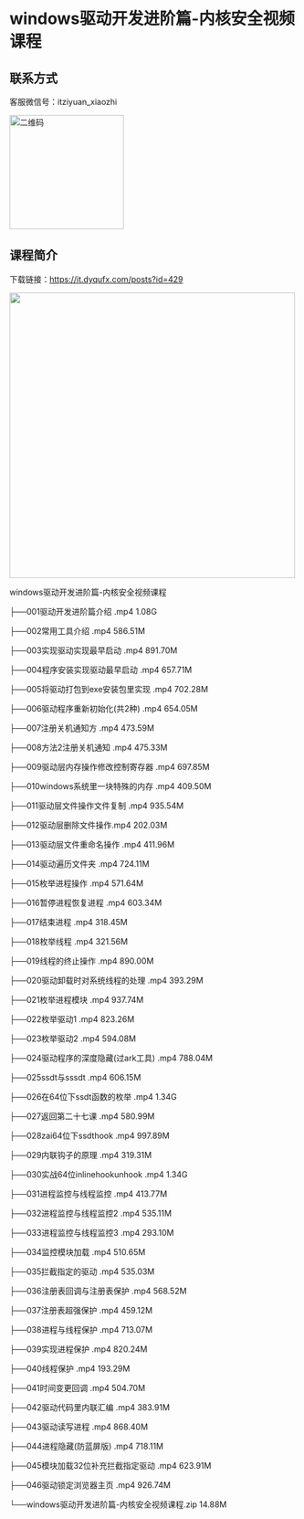 # windows驱动开发进阶篇-内核安全视频课程

## 联系方式

客服微信号：itziyuan_xiaozhi

<img src="https://ziyuanyun.oss-cn-guangzhou.aliyuncs.com/common/20240614073449/666b82192834a.jpg" width="200" height="200" alt="二维码">

## 课程简介

下载链接：https://it.dyqufx.com/posts?id=429

<img src="https://ziyuanyun.oss-cn-guangzhou.aliyuncs.com/yun/20240515151927/664461ffd017f.jpg" width="500" alt="">

  windows驱动开发进阶篇-内核安全视频课程



 ├──001驱动开发进阶篇介绍 .mp4 1.08G

 ├──002常用工具介绍 .mp4 586.51M

 ├──003实现驱动实现最早启动 .mp4 891.70M

 ├──004程序安装实现驱动最早启动 .mp4 657.71M

 ├──005将驱动打包到exe安装包里实现 .mp4 702.28M

 ├──006驱动程序重新初始化(共2种) .mp4 654.05M

 ├──007注册关机通知方 .mp4 473.59M

 ├──008方法2注册关机通知 .mp4 475.33M

 ├──009驱动层内存操作修改控制寄存器 .mp4 697.85M

 ├──010windows系统里一块特殊的内存 .mp4 409.50M

 ├──011驱动层文件操作文件复制 .mp4 935.54M

 ├──012驱动层删除文件操作.mp4 202.03M

 ├──013驱动层文件重命名操作 .mp4 411.96M

 ├──014驱动遍历文件夹 .mp4 724.11M

 ├──015枚举进程操作 .mp4 571.64M

 ├──016暂停进程恢复进程 .mp4 603.34M

 ├──017结束进程 .mp4 318.45M

 ├──018枚举线程 .mp4 321.56M

 ├──019线程的终止操作 .mp4 890.00M

 ├──020驱动卸载时对系统线程的处理 .mp4 393.29M

 ├──021枚举进程模块 .mp4 937.74M

 ├──022枚举驱动1 .mp4 823.26M

 ├──023枚举驱动2 .mp4 594.08M

 ├──024驱动程序的深度隐藏(过ark工具) .mp4 788.04M

 ├──025ssdt与sssdt .mp4 606.15M

 ├──026在64位下ssdt函数的枚举 .mp4 1.34G

 ├──027返回第二十七课 .mp4 580.99M

 ├──028zai64位下ssdthook .mp4 997.89M

 ├──029内联钩子的原理 .mp4 319.31M

 ├──030实战64位inlinehookunhook .mp4 1.34G

 ├──031进程监控与线程监控 .mp4 413.77M

 ├──032进程监控与线程监控2 .mp4 535.11M

 ├──033进程监控与线程监控3 .mp4 293.10M

 ├──034监控模块加载 .mp4 510.65M

 ├──035拦截指定的驱动 .mp4 535.03M

 ├──036注册表回调与注册表保护 .mp4 568.52M

 ├──037注册表超强保护 .mp4 459.12M

 ├──038进程与线程保护 .mp4 713.07M

 ├──039实现进程保护 .mp4 820.24M

 ├──040线程保护 .mp4 193.29M

 ├──041时间变更回调 .mp4 504.70M

 ├──042驱动代码里内联汇编 .mp4 383.91M

 ├──043驱动读写进程 .mp4 868.40M

 ├──044进程隐藏(防蓝屏版) .mp4 718.11M

 ├──045模块加载32位补充拦截指定驱动 .mp4 623.91M

 ├──046驱动锁定浏览器主页 .mp4 926.74M

 └──windows驱动开发进阶篇-内核安全视频课程.zip 14.88M

  
